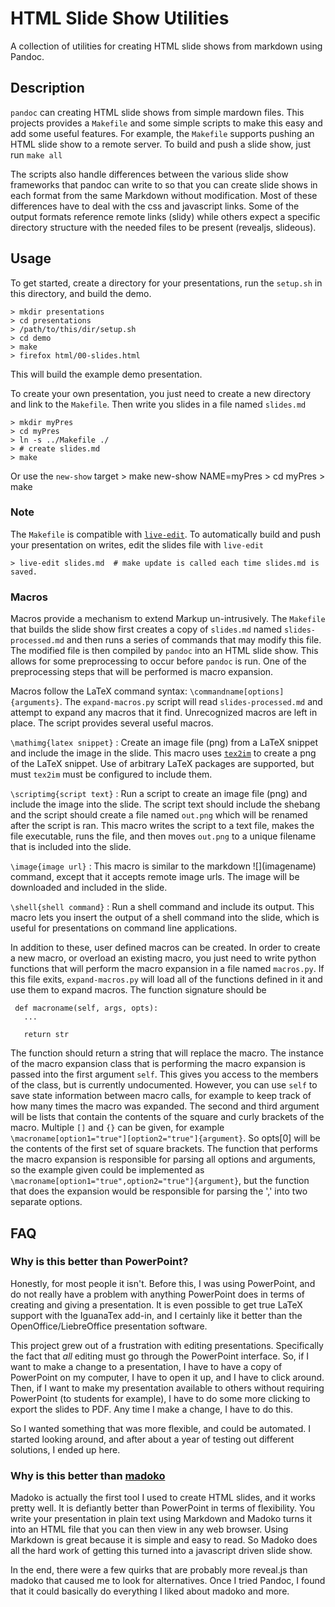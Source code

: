 # HTML Slide Show Utilities

A collection of utilities for creating HTML slide shows from markdown using Pandoc.

## Description

`pandoc` can creating HTML slide shows from simple mardown files. This projects provides
a `Makefile` and some simple scripts to make this easy and add some useful features. For
example, the `Makefile` supports pushing an HTML slide show to a remote server. To build
and push a slide show, just run `make all`

The scripts also handle differences between the various slide show frameworks that pandoc
can write to so that you can create slide shows in each format from the same Markdown without
modification. Most of these differences have to deal with the css and javascript links. Some
of the output formats reference remote links (slidy) while others expect a specific
directory structure with the needed files to be present (revealjs, slideous).

## Usage

To get started, create a directory for your presentations, run the `setup.sh` in this directory,
and build the demo.

    > mkdir presentations
    > cd presentations
    > /path/to/this/dir/setup.sh
    > cd demo
    > make
    > firefox html/00-slides.html

This will build the example demo presentation.

To create your own presentation, you just need to create a new directory and link to the `Makefile`. Then
write you slides in a file named `slides.md`


    > mkdir myPres
    > cd myPres
    > ln -s ../Makefile ./
    > # create slides.md
    > make

Or use the `new-show` target
    > make new-show NAME=myPres
    > cd myPres
    > make

### Note
The `Makefile` is compatible with [`live-edit`](https://github.com/CD3/live-edit). To
automatically build and push your presentation on writes, edit the slides file with `live-edit`

    > live-edit slides.md  # make update is called each time slides.md is saved.

### Macros

Macros provide a mechanism to extend Markup un-intrusively. The `Makefile` that builds the slide show first creates a copy of `slides.md` named `slides-processed.md` and
then runs a series of commands that may modify this file. The modified file is then compiled by `pandoc` into an HTML slide show. This allows for some preprocessing to occur
before `pandoc` is run. One of the preprocessing steps that will be performed is macro expansion.

Macros follow the LaTeX command syntax: `\commandname[options]{arguments}`. The `expand-macros.py` script will read `slides-processed.md` and attempt to expand any macros that it
find. Unrecognized macros are left in place. The script provides several useful macros.

`\mathimg{latex snippet}`
: Create an image file (png) from a LaTeX snippet and include the image in the slide. This macro uses [`tex2im`](https://github.com/CD3/tex2im) to create a png of the LaTeX snippet.
  Use of arbitrary LaTeX packages are supported, but must `tex2im` must be configured to include them.

`\scriptimg{script text}`
: Run a script to create an image file (png) and include the image into the slide. The script text should include the shebang and the script should create a file named `out.png` which will be renamed after the script is ran.
  This macro writes the script to a text file, makes the file executable, runs the file, and then moves `out.png` to a unique filename that is included into the slide.

`\image{image url}`
: This macro is similar to the markdown \!\[\](imagename) command, except that it accepts remote image urls. The image will be downloaded and included in the slide.

`\shell{shell command}`
: Run a shell command and include its output. This macro lets you insert the output of a shell command into the slide, which is useful for presentations on command line applications.


In addition to these, user defined macros can be created. In order to create a new macro, or overload an existing macro, you just need to write python functions that will perform the macro
expansion in a file named `macros.py`. If this file exits, `expand-macros.py` will load all of the functions defined in it and use them to expand macros. The function signature should be

```
 def macroname(self, args, opts):
   ...

   return str
```

The function should return a string that will replace the macro.
The instance of the macro expansion class that is performing the macro expansion is passed into the first argument `self`. This gives you access to the members of the class, but is currently undocumented.
However, you can use `self` to save state information between macro calls, for example to keep track of how many times the macro was expanded. The second and third argument will be lists that contain the
contents of the square and curly brackets of the macro. Multiple `[]` and `{}` can be given, for example `\macroname[option1="true"][option2="true"]{argument}`. So opts[0] will be the contents of the first set of
square brackets. The function that performs the macro expansion is responsible for parsing all options and arguments, so the example given could be implemented as `\macroname[option1="true",option2="true"]{argument}`, but
the function that does the expansion would be responsible for parsing the ',' into two separate options.


## FAQ

### Why is this better than PowerPoint?

Honestly, for most people it isn't.
Before this, I was using PowerPoint,
and do not really have a problem with anything PowerPoint does in terms of creating and giving a presentation.
It is even possible to get true LaTeX support with the IguanaTex add-in, and I certainly like it better
than the OpenOffice/LiebreOffice presentation software.

This project grew out of a frustration with editing presentations. Specifically the fact that *all* editing must
go through the PowerPoint interface. So, if I want to make a change to a presentation, I have to have a copy of
PowerPoint on my computer, I have to open it up, and I have to click around. Then, if I want to make my presentation
available to others without requiring PowerPoint (to students for example), I have to do some more clicking to
export the slides to PDF. Any time I make a change, I have to do this.

So I wanted something that was more flexible, and could be automated. I started looking around, and after about
a year of testing out different solutions, I ended up here.

### Why is this better than [madoko](https://www.madoko.net/)

Madoko is actually the first tool I used to create HTML slides, and it works pretty well. It is defiantly better
than PowerPoint in terms of flexibility. You write your presentation in plain text using Markdown and Madoko
turns it into an HTML file that you can then view in any web browser. Using Markdown is great because it is simple
and easy to read. So Madoko does all the hard work of getting this turned into a javascript driven slide show.

In the end, there were a few quirks that are probably more reveal.js than madoko that caused me to look for alternatives.
Once I tried Pandoc, I found that it could basically do everything I liked about madoko and more.

